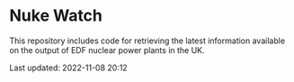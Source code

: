 # Nuke Watch

This repository includes code for retrieving the latest information available on the output of EDF nuclear power plants in the UK.

Last updated: 2022-11-08 20:12